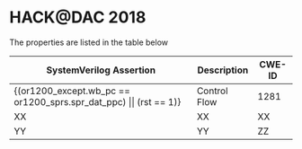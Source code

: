 # HACK@DAC 2018

The properties are listed in the table below

| SystemVerilog Assertion   |      Description      | CWE-ID |
|----------|-------------|------|
| {(or1200\_except.wb\_pc == or1200\_sprs.spr\_dat\_ppc) \|\| (rst == 1)} |  Control Flow | 1281  |
| XX |    XX   | XX   |
| YY | YY | ZZ |
